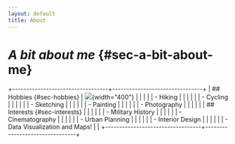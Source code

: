 ```yaml
---
layout: default
title: About
---
```


# *A bit about me* {#sec-a-bit-about-me}

+----------------------------------+--------------------------------+
| ## Hobbies {#sec-hobbies}        | ![](DSC03572.JPG){width="400"} |
|                                  |                                |
| -   Hiking                       |                                |
|                                  |                                |
| -   Cycling                      |                                |
|                                  |                                |
| -   Sketching                    |                                |
|                                  |                                |
| -   Painting                     |                                |
|                                  |                                |
| -   Photography                  |                                |
|                                  |                                |
| ## Interests {#sec-interests}    |                                |
|                                  |                                |
| -   Military History             |                                |
|                                  |                                |
| -   Cinematography               |                                |
|                                  |                                |
| -   Urban Planning               |                                |
|                                  |                                |
| -   Interior Design              |                                |
|                                  |                                |
| -   Data Visualization and Maps! |                                |
+----------------------------------+--------------------------------+
